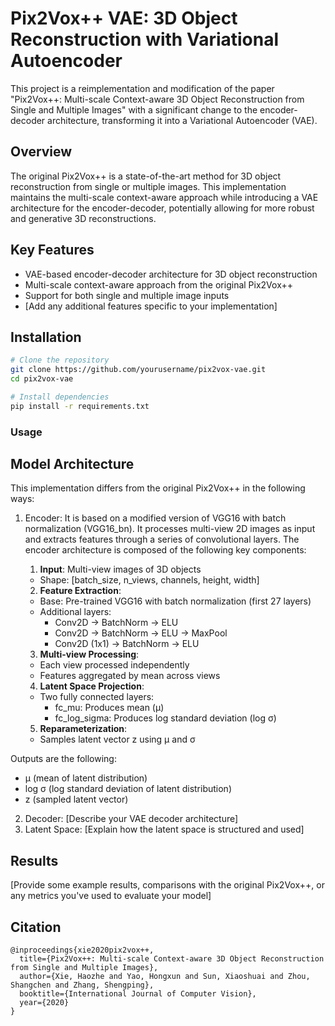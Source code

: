 # Pix2Vox++ VAE: 3D Object Reconstruction with Variational Autoencoder

This project is a reimplementation and modification of the paper "Pix2Vox++: Multi-scale Context-aware 3D Object Reconstruction from Single and Multiple Images" with a significant change to the encoder-decoder architecture, transforming it into a Variational Autoencoder (VAE).

## Overview

The original Pix2Vox++ is a state-of-the-art method for 3D object reconstruction from single or multiple images. This implementation maintains the multi-scale context-aware approach while introducing a VAE architecture for the encoder-decoder, potentially allowing for more robust and generative 3D reconstructions.

## Key Features

- VAE-based encoder-decoder architecture for 3D object reconstruction
- Multi-scale context-aware approach from the original Pix2Vox++
- Support for both single and multiple image inputs
- [Add any additional features specific to your implementation]

## Installation

```bash
# Clone the repository
git clone https://github.com/yourusername/pix2vox-vae.git
cd pix2vox-vae

# Install dependencies
pip install -r requirements.txt
```

### Usage



## Model Architecture

This implementation differs from the original Pix2Vox++ in the following ways:

1. Encoder: It is based on a modified version of VGG16 with batch normalization (VGG16_bn). It processes multi-view 2D images as input and extracts features through a series of convolutional layers. The encoder architecture is composed of the following key components:
   1. **Input**: Multi-view images of 3D objects
   - Shape: [batch_size, n_views, channels, height, width]

   2. **Feature Extraction**:
   - Base: Pre-trained VGG16 with batch normalization (first 27 layers)
   - Additional layers:
     - Conv2D → BatchNorm → ELU
     - Conv2D → BatchNorm → ELU → MaxPool
     - Conv2D (1x1) → BatchNorm → ELU

   3. **Multi-view Processing**:
   - Each view processed independently
   - Features aggregated by mean across views

   4. **Latent Space Projection**:
   - Two fully connected layers:
     - fc_mu: Produces mean (μ)
     - fc_log_sigma: Produces log standard deviation (log σ)

   5. **Reparameterization**:
   - Samples latent vector z using μ and σ

Outputs are the following:
- μ (mean of latent distribution)
- log σ (log standard deviation of latent distribution)
- z (sampled latent vector)

2. Decoder: [Describe your VAE decoder architecture]
3. Latent Space: [Explain how the latent space is structured and used]


## Results

[Provide some example results, comparisons with the original Pix2Vox++, or any metrics you've used to evaluate your model]

## Citation


```
@inproceedings{xie2020pix2vox++,
  title={Pix2Vox++: Multi-scale Context-aware 3D Object Reconstruction from Single and Multiple Images},
  author={Xie, Haozhe and Yao, Hongxun and Sun, Xiaoshuai and Zhou, Shangchen and Zhang, Shengping},
  booktitle={International Journal of Computer Vision},
  year={2020}
}
```
